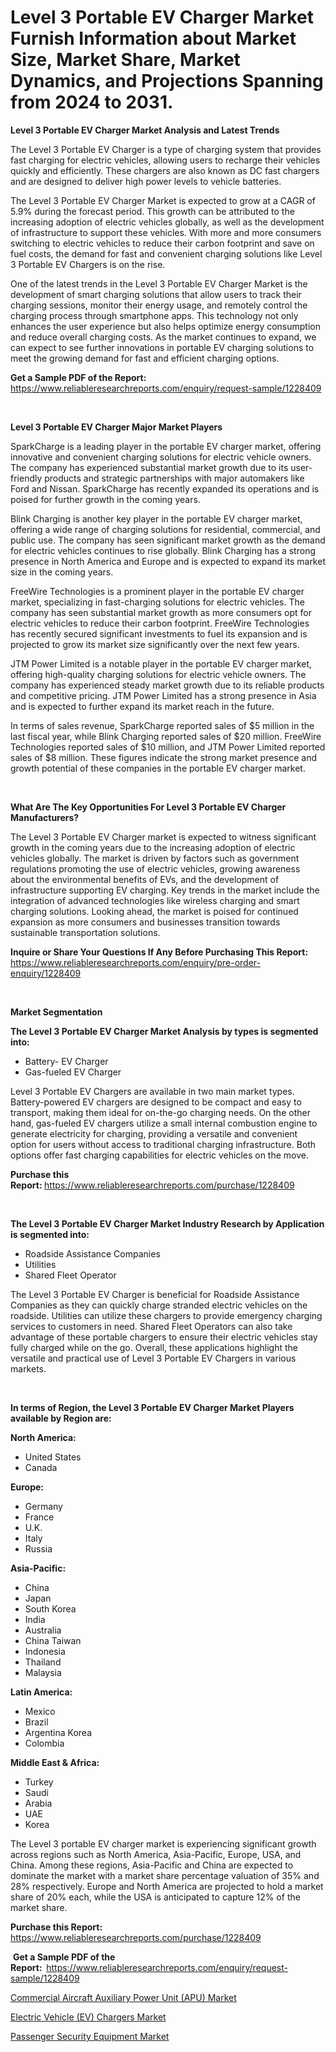 <p><h1>Level 3 Portable EV Charger Market Furnish Information about Market Size, Market Share, Market Dynamics, and Projections Spanning from 2024 to 2031.</h1></p><p><strong>Level 3 Portable EV Charger Market Analysis and Latest Trends</strong></p>
<p><p>The Level 3 Portable EV Charger is a type of charging system that provides fast charging for electric vehicles, allowing users to recharge their vehicles quickly and efficiently. These chargers are also known as DC fast chargers and are designed to deliver high power levels to vehicle batteries.</p><p>The Level 3 Portable EV Charger Market is expected to grow at a CAGR of 5.9% during the forecast period. This growth can be attributed to the increasing adoption of electric vehicles globally, as well as the development of infrastructure to support these vehicles. With more and more consumers switching to electric vehicles to reduce their carbon footprint and save on fuel costs, the demand for fast and convenient charging solutions like Level 3 Portable EV Chargers is on the rise.</p><p>One of the latest trends in the Level 3 Portable EV Charger Market is the development of smart charging solutions that allow users to track their charging sessions, monitor their energy usage, and remotely control the charging process through smartphone apps. This technology not only enhances the user experience but also helps optimize energy consumption and reduce overall charging costs. As the market continues to expand, we can expect to see further innovations in portable EV charging solutions to meet the growing demand for fast and efficient charging options.</p></p>
<p><strong>Get a Sample PDF of the Report:&nbsp;</strong> <a href="https://www.reliableresearchreports.com/enquiry/request-sample/1228409">https://www.reliableresearchreports.com/enquiry/request-sample/1228409</a></p>
<p>&nbsp;</p>
<p><strong>Level 3 Portable EV Charger Major Market Players</strong></p>
<p><p>SparkCharge is a leading player in the portable EV charger market, offering innovative and convenient charging solutions for electric vehicle owners. The company has experienced substantial market growth due to its user-friendly products and strategic partnerships with major automakers like Ford and Nissan. SparkCharge has recently expanded its operations and is poised for further growth in the coming years.</p><p>Blink Charging is another key player in the portable EV charger market, offering a wide range of charging solutions for residential, commercial, and public use. The company has seen significant market growth as the demand for electric vehicles continues to rise globally. Blink Charging has a strong presence in North America and Europe and is expected to expand its market size in the coming years.</p><p>FreeWire Technologies is a prominent player in the portable EV charger market, specializing in fast-charging solutions for electric vehicles. The company has seen substantial market growth as more consumers opt for electric vehicles to reduce their carbon footprint. FreeWire Technologies has recently secured significant investments to fuel its expansion and is projected to grow its market size significantly over the next few years.</p><p>JTM Power Limited is a notable player in the portable EV charger market, offering high-quality charging solutions for electric vehicle owners. The company has experienced steady market growth due to its reliable products and competitive pricing. JTM Power Limited has a strong presence in Asia and is expected to further expand its market reach in the future.</p><p>In terms of sales revenue, SparkCharge reported sales of $5 million in the last fiscal year, while Blink Charging reported sales of $20 million. FreeWire Technologies reported sales of $10 million, and JTM Power Limited reported sales of $8 million. These figures indicate the strong market presence and growth potential of these companies in the portable EV charger market.</p></p>
<p>&nbsp;</p>
<p><strong>What Are The Key Opportunities For Level 3 Portable EV Charger Manufacturers?</strong></p>
<p><p>The Level 3 Portable EV Charger market is expected to witness significant growth in the coming years due to the increasing adoption of electric vehicles globally. The market is driven by factors such as government regulations promoting the use of electric vehicles, growing awareness about the environmental benefits of EVs, and the development of infrastructure supporting EV charging. Key trends in the market include the integration of advanced technologies like wireless charging and smart charging solutions. Looking ahead, the market is poised for continued expansion as more consumers and businesses transition towards sustainable transportation solutions.</p></p>
<p><strong>Inquire or Share Your Questions If Any Before Purchasing This Report:</strong> <a href="https://www.reliableresearchreports.com/enquiry/pre-order-enquiry/1228409">https://www.reliableresearchreports.com/enquiry/pre-order-enquiry/1228409</a></p>
<p>&nbsp;</p>
<p><strong>Market Segmentation</strong></p>
<p><strong>The Level 3 Portable EV Charger Market Analysis by types is segmented into:</strong></p>
<p><ul><li>Battery- EV Charger</li><li>Gas-fueled EV Charger</li></ul></p>
<p><p>Level 3 Portable EV Chargers are available in two main market types. Battery-powered EV chargers are designed to be compact and easy to transport, making them ideal for on-the-go charging needs. On the other hand, gas-fueled EV chargers utilize a small internal combustion engine to generate electricity for charging, providing a versatile and convenient option for users without access to traditional charging infrastructure. Both options offer fast charging capabilities for electric vehicles on the move.</p></p>
<p><strong>Purchase this Report:&nbsp;</strong><a href="https://www.reliableresearchreports.com/purchase/1228409">https://www.reliableresearchreports.com/purchase/1228409</a></p>
<p>&nbsp;</p>
<p><strong>The Level 3 Portable EV Charger Market Industry Research by Application is segmented into:</strong></p>
<p><ul><li>Roadside Assistance Companies</li><li>Utilities</li><li>Shared Fleet Operator</li></ul></p>
<p><p>The Level 3 Portable EV Charger is beneficial for Roadside Assistance Companies as they can quickly charge stranded electric vehicles on the roadside. Utilities can utilize these chargers to provide emergency charging services to customers in need. Shared Fleet Operators can also take advantage of these portable chargers to ensure their electric vehicles stay fully charged while on the go. Overall, these applications highlight the versatile and practical use of Level 3 Portable EV Chargers in various markets.</p></p>
<p>&nbsp;</p>
<p><strong>In terms of Region, the Level 3 Portable EV Charger Market Players available by Region are:</strong></p>
<p>
    <p> <strong> North America: </strong>
        <ul>
            <li>United States</li>
            <li>Canada</li>
        </ul>
        </p> 
    <p> <strong> Europe: </strong>
        <ul>
            <li>Germany</li>
            <li>France</li>
            <li>U.K.</li>
            <li>Italy</li>
            <li>Russia</li>
        </ul>
        </p> 
    <p> <strong> Asia-Pacific: </strong>
        <ul>
            <li>China</li>
            <li>Japan</li>
            <li>South Korea</li>
            <li>India</li>
            <li>Australia</li>
            <li>China Taiwan</li>
            <li>Indonesia</li>
            <li>Thailand</li>
            <li>Malaysia</li>
        </ul>
        </p> 
    <p> <strong> Latin America: </strong>
        <ul>
            <li>Mexico</li>
            <li>Brazil</li>
            <li>Argentina Korea</li>
            <li>Colombia</li>
        </ul>
        </p> 
    <p> <strong> Middle East & Africa: </strong>
        <ul>
            <li>Turkey</li>
            <li>Saudi</li>
            <li>Arabia</li>
            <li>UAE</li>
            <li>Korea</li>
        </ul>
    </p>
    </p>
<p><p>The Level 3 portable EV charger market is experiencing significant growth across regions such as North America, Asia-Pacific, Europe, USA, and China. Among these regions, Asia-Pacific and China are expected to dominate the market with a market share percentage valuation of 35% and 28% respectively. Europe and North America are projected to hold a market share of 20% each, while the USA is anticipated to capture 12% of the market share.</p></p>
<p><strong>Purchase this Report: </strong><a href="https://www.reliableresearchreports.com/purchase/1228409">https://www.reliableresearchreports.com/purchase/1228409</a></p>
<p>&nbsp;<strong>Get a Sample PDF of the Report:&nbsp;&nbsp;</strong><a href="https://www.reliableresearchreports.com/enquiry/request-sample/1228409">https://www.reliableresearchreports.com/enquiry/request-sample/1228409</a></p>
<p><strong></strong></p>
<p><p><a href="https://github.com/yemakinde/Market-Research-Report-List-1/blob/main/commercial-aircraft-auxiliary-power-unit-apu-market.md">Commercial Aircraft Auxiliary Power Unit (APU) Market</a></p><p><a href="https://github.com/bmorecock/Market-Research-Report-List-2/blob/main/electric-vehicle-ev-chargers-market.md">Electric Vehicle (EV) Chargers Market</a></p><p><a href="https://github.com/jsmusil/Market-Research-Report-List-2/blob/main/passenger-security-equipment-market.md">Passenger Security Equipment Market</a></p></p>